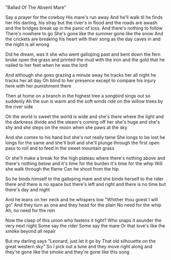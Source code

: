 "Ballad Of The Absent Mare"

Say a prayer for the cowboy
His mare's run away
And he'll walk til he finds her
His darling, his stray
but the river's in flood
and the roads are awash
and the bridges break up
in the panic of loss.
And there's nothing to follow
There's nowhere to go
She's gone like the summer
gone like the snow
And the crickets are breaking
his heart with their song
as the day caves in
and the night is all wrong

Did he dream, was it she
who went galloping past
and bent down the fern
broke open the grass
and printed the mud with
the iron and the gold
that he nailed to her feet
when he was the lord

And although she goes grazing
a minute away
he tracks her all night
he tracks her all day
Oh blind to her presence
except to compare
his injury here
with her punishment there

Then at home on a branch
in the highest tree
a songbird sings out
so suddenly
Ah the sun is warm
and the soft winds ride
on the willow trees
by the river side

Oh the world is sweet
the world is wide
and she's there where
the light and the darkness divide
and the steam's coming off her
she's huge and she's shy
and she steps on the moon
when she paws at the sky

And she comes to his hand
but she's not really tame
She longs to be lost
he longs for the same
and she'll bolt and she'll plunge
through the first open pass
to roll and to feed
in the sweet mountain grass

Or she'll make a break
for the high plateau
where there's nothing above
and there's nothing below
and it's time for the burden
it's time for the whip
Will she walk through the flame
Can he shoot from the hip

So he binds himself
to the galloping mare
and she binds herself
to the rider there
and there is no space
but there's left and right
and there is no time
but there's day and night

And he leans on her neck
and he whispers low
"Whither thou goest
I will go"
And they turn as one
and they head for the plain
No need for the whip
Ah, no need for the rein

Now the clasp of this union
who fastens it tight?
Who snaps it asunder
the very next night
Some say the rider
Some say the mare
Or that love's like the smoke
beyond all repair

But my darling says
"Leonard, just let it go by
That old silhouette
on the great western sky"
So I pick out a tune
and they move right along
and they're gone like the smoke
and they're gone like this song
